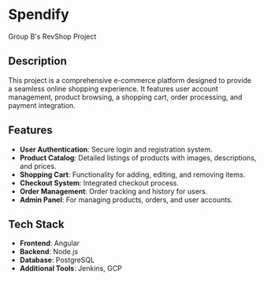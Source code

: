 # Spendify
Group B's RevShop Project

## Description

This project is a comprehensive e-commerce platform designed to provide a seamless online shopping experience. It features user account management, product browsing, a shopping cart, order processing, and payment integration.

## Features

- **User Authentication**: Secure login and registration system.
- **Product Catalog**: Detailed listings of products with images, descriptions, and prices.
- **Shopping Cart**: Functionality for adding, editing, and removing items.
- **Checkout System**: Integrated checkout process.
- **Order Management**: Order tracking and history for users.
- **Admin Panel**: For managing products, orders, and user accounts.

## Tech Stack

- **Frontend**: Angular
- **Backend**: Node.js
- **Database**: PostgreSQL 
- **Additional Tools**: Jenkins, GCP


